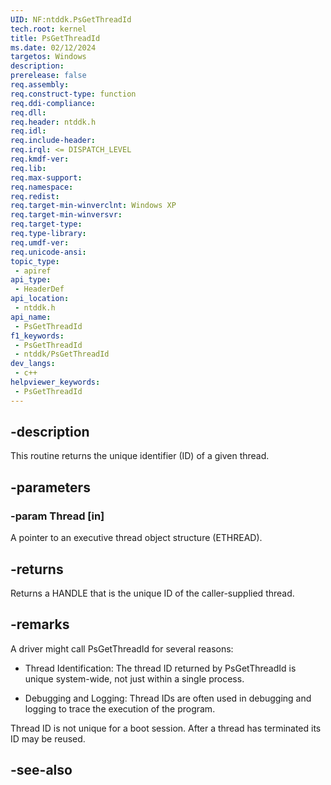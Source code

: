 ```yaml
---
UID: NF:ntddk.PsGetThreadId
tech.root: kernel
title: PsGetThreadId
ms.date: 02/12/2024
targetos: Windows
description: 
prerelease: false
req.assembly: 
req.construct-type: function
req.ddi-compliance: 
req.dll: 
req.header: ntddk.h
req.idl: 
req.include-header: 
req.irql: <= DISPATCH_LEVEL
req.kmdf-ver: 
req.lib: 
req.max-support: 
req.namespace: 
req.redist: 
req.target-min-winverclnt: Windows XP
req.target-min-winversvr: 
req.target-type: 
req.type-library: 
req.umdf-ver: 
req.unicode-ansi: 
topic_type:
 - apiref
api_type:
 - HeaderDef
api_location:
 - ntddk.h
api_name:
 - PsGetThreadId
f1_keywords:
 - PsGetThreadId
 - ntddk/PsGetThreadId
dev_langs:
 - c++
helpviewer_keywords:
 - PsGetThreadId
---
```


## -description

This routine returns the unique identifier (ID) of a given thread.

## -parameters

### -param Thread [in]

A pointer to an executive thread object structure (ETHREAD).

## -returns

Returns a HANDLE that is the unique ID of the caller-supplied thread.

## -remarks

A driver might call PsGetThreadId for several reasons:

* Thread Identification: The thread ID returned by PsGetThreadId is unique system-wide, not just within a single process.

* Debugging and Logging: Thread IDs are often used in debugging and logging to trace the execution of the program.

Thread ID is not unique for a boot session. After a thread has terminated its ID may be reused.

## -see-also

